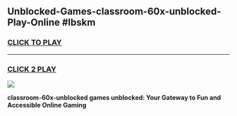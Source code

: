 
## Unblocked-Games-classroom-60x-unblocked-Play-Online #lbskm
<h3>
<a href="https://news.freeplayer.one?title=classroom-60x-unblocked&ref=3">CLICK TO PLAY</a></h3>
<hr>

<h3>
<a href="https://news.freeplayer.one?title=classroom-60x-unblocked&ref=3">CLICK 2 PLAY</a>
  
</h3>

<a href="https://news.freeplayer.one?title=classroom-60x-unblocked&ref=3"><img src="https://clearcache.store/games.png"></a>


**classroom-60x-unblocked games unblocked: Your Gateway to Fun and Accessible Online Gaming**
